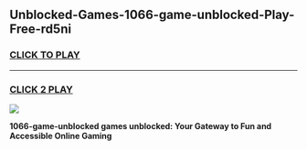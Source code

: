 
## Unblocked-Games-1066-game-unblocked-Play-Free-rd5ni
<h3>
<a href="https://premium76.site?title=1066-game-unblocked&ref=09A">CLICK TO PLAY</a></h3>
<hr>

<h3>
<a href="https://premium76.site?title=1066-game-unblocked&ref=09A">CLICK 2 PLAY</a>
  
</h3>

<a href="https://premium76.site?title=1066-game-unblocked&ref=09A"><img src="https://clearcache.store/games.png"></a>


**1066-game-unblocked games unblocked: Your Gateway to Fun and Accessible Online Gaming**
